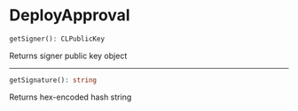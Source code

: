 # DeployApproval

```php
getSigner(): CLPublicKey
```
Returns signer public key object

---
```php
getSignature(): string
```
Returns hex-encoded hash string
